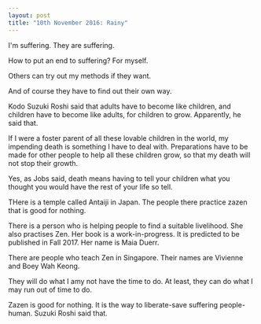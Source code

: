 ```yaml
---
layout: post
title: "10th November 2016: Rainy"
---
```

I'm suffering. They are suffering.

How to put an end to suffering? For myself.

Others can try out my methods if they want.

And of course they have to find out their own way.

Kodo Suzuki Roshi said that adults have to become like children, and children have to become like adults,
for children to grow. Apparently, he said that.

If I were a foster parent of all these lovable children in the world, my impending death is something
I have to deal with. Preparations have to be made for other people to help all these children grow,
so that my death will not stop their growth.

Yes, as Jobs said, death means having to tell your children what you thought you would
have the rest of your life so tell.

THere is a temple called Antaiji in Japan. The people there practice zazen that is good for nothing.

There is a person who is helping people to find a suitable livelihood. She also practises Zen. Her
book is a work-in-progress. It is predicted to be published in Fall 2017. Her name is Maia Duerr.

There are people who teach Zen in Singapore. Their names are Vivienne and Boey Wah Keong.

They will do what I amy not have the time to do. At least, they can do what I may run out of time to do.

Zazen is good for nothing. It is the way to liberate-save suffering people-human. Suzuki Roshi 
said that.
